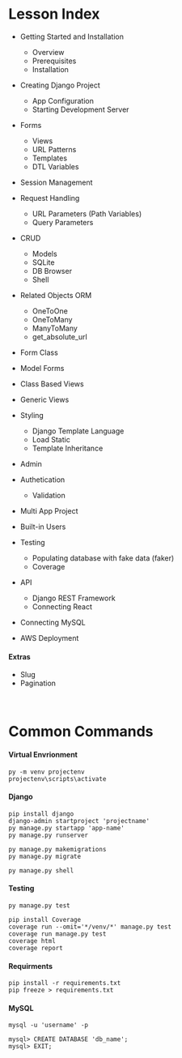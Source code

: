 # Lesson Index
* Getting Started and Installation
    * Overview
    * Prerequisites
    * Installation
* Creating Django Project
    * App Configuration
    * Starting Development Server
* Forms
    * Views
    * URL Patterns
    * Templates
    * DTL Variables
* Session Management
* Request Handling
    * URL Parameters (Path Variables)
    * Query Parameters
* CRUD
    * Models
    * SQLite
    * DB Browser
    * Shell
* Related Objects ORM
    * OneToOne
    * OneToMany
    * ManyToMany
    * get_absolute_url 
* Form Class
* Model Forms
* Class Based Views
* Generic Views

* Styling
    * Django Template Language
    * Load Static
    * Template Inheritance
* Admin
* Authetication
    * Validation
* Multi App Project
* Built-in Users
* Testing
    * Populating database with fake data (faker)
    * Coverage
* API
    * Django REST Framework
    * Connecting React
* Connecting MySQL
* AWS Deployment

#### Extras
* Slug
* Pagination

<br>

# Common Commands

#### Virtual Envrionment

    py -m venv projectenv
    projectenv\scripts\activate

#### Django

    pip install django
    django-admin startproject 'projectname'
    py manage.py startapp 'app-name'
    py manage.py runserver

    py manage.py makemigrations
    py manage.py migrate

    py manage.py shell

#### Testing
    
    py manage.py test

    pip install Coverage
    coverage run --omit='*/venv/*' manage.py test
    coverage run manage.py test
    coverage html
    coverage report

#### Requirments

    pip install -r requirements.txt
    pip freeze > requirements.txt

#### MySQL

    mysql -u 'username' -p

    mysql> CREATE DATABASE 'db_name';
    mysql> EXIT;

